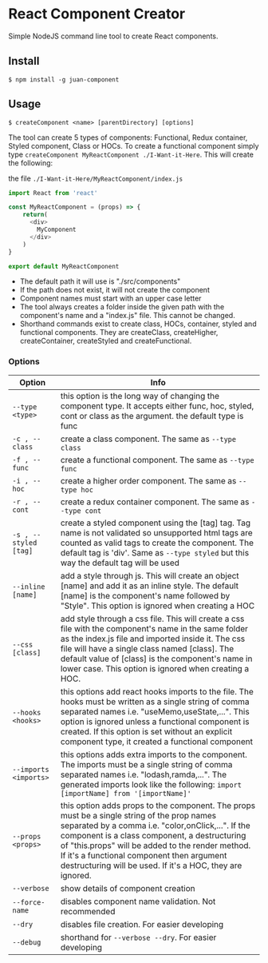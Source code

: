 # React Component Creator

Simple NodeJS command line tool to create React components.

## Install

```shell
$ npm install -g juan-component
```

## Usage

```shell
$ createComponent <name> [parentDirectory] [options]
```

The tool can create 5 types of components: Functional, Redux container, Styled component, Class or HOCs.
To create a functional component simply type `createComponent MyReactComponent ./I-Want-it-Here`.
This will create the following:

the file `./I-Want-it-Here/MyReactComponent/index.js`

```javascript
import React from 'react'

const MyReactComponent = (props) => {
	return(
      <div>
        MyComponent
      </div>
    )
}

export default MyReactComponent
```


- The default path it will use is "./src/components"
- If the path does not exist, it will not create the component
- Component names must start with an upper case letter
- The tool always creates a folder inside the given path with the component's name and a "index.js" file. This cannot be changed.
- Shorthand commands exist to create class, HOCs, container, styled and functional components. 
They are createClass, createHigher, createContainer, createStyled and createFunctional.

### Options

| Option | Info |
| ------ | ---- |
| `--type <type>` | this option is the long way of changing the component type. It accepts either func, hoc, styled, cont or class as the argument. the default type is func |
| `-c , --class`| create a class component. The same as `--type class`|
| `-f , --func` | create a functional component. The same as `--type func` |
| `-i , --hoc`  | create a higher order component. The same as `--type hoc` |
| `-r , --cont`| create a redux container component. The same as `--type cont`|
| `-s , --styled [tag]` | create a styled component using the [tag] tag. Tag name is not validated so unsupported html tags are counted as valid tags to create the component. The default tag is 'div'. Same as `--type styled` but this way the default tag will be used|
| `--inline [name]` | add a style through js. This will create an object [name] and add it as an inline style. The default [name] is the component's name followed by "Style". This option is ignored when creating a HOC |
| `--css [class]` | add style through a css file. This will create a css file with the component's name in the same folder as the index.js file and imported inside it. The css file will have a single class named [class]. The default value of [class] is the component's name in lower case. This option is ignored when creating a HOC. |
| `--hooks <hooks>` | this options add react hooks imports to the file. The hooks must be written as a single string of comma separated names i.e. "useMemo,useState,...". This option is ignored unless a functional component is created. If this option is set without an explicit component type, it created a functional component|
| `--imports <imports>` | this options adds extra imports to the component. The imports must be a single string of comma separated names i.e. "lodash,ramda,...". The generated imports look like the following: `import [importName] from '[importName]'`|
| `--props <props>` | this option adds props to the component. The props must be a single string of the prop names separated by a comma i.e. "color,onClick,...". If the component is a class component, a destructuring of "this.props"  will be added to the render method. If it's a functional component then argument destructuring will be used. If it's a HOC, they are ignored. |
| `--verbose` | show details of component creation|
| `--force-name` | disables component name validation. Not recommended |
| `--dry` | disables file creation. For easier developing|
| `--debug` | shorthand for `--verbose --dry`. For easier developing|
